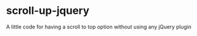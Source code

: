 scroll-up-jquery
================

A little code for having a scroll to top option without using any jQuery plugin
